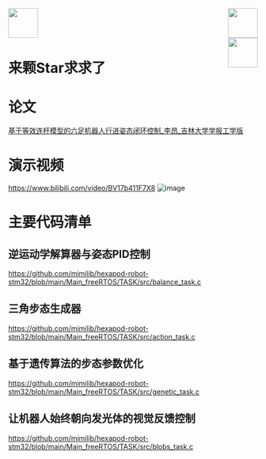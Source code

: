 <!-- top left -->
<div>
    <img src="https://emojis.slackmojis.com/emojis/images/1563480763/5999/meow_party.gif" width="60" height="60"/> 
    <img src="https://emojis.slackmojis.com/emojis/images/1563480763/5999/meow_party.gif" width="60" height="60" align="right"/> 
</div>

<img align="right" src="https://emojis.slackmojis.com/emojis/images/1563480763/5999/meow_party.gif" width="60" height="60"/>

# 来颗Star求求了

# 论文
[基于等效连杆模型的六足机器人行进姿态闭环控制_李昂_吉林大学学报工学版](https://github.com/mimilib/hexapod-robot-stm32/blob/main/%E5%9F%BA%E4%BA%8E%E7%AD%89%E6%95%88%E8%BF%9E%E6%9D%86%E6%A8%A1%E5%9E%8B%E7%9A%84%E5%85%AD%E8%B6%B3%E6%9C%BA%E5%99%A8%E4%BA%BA%E8%A1%8C%E8%BF%9B%E5%A7%BF%E6%80%81%E9%97%AD%E7%8E%AF%E6%8E%A7%E5%88%B6_%E6%9D%8E%E6%98%82.pdf)

# 演示视频
https://www.bilibili.com/video/BV17b411F7X8
![image](https://user-images.githubusercontent.com/88232613/129832474-5bf86442-a4d7-40c6-bcee-d166429032cf.png)

# 主要代码清单

## 逆运动学解算器与姿态PID控制
https://github.com/mimilib/hexapod-robot-stm32/blob/main/Main_freeRTOS/TASK/src/balance_task.c

## 三角步态生成器
https://github.com/mimilib/hexapod-robot-stm32/blob/main/Main_freeRTOS/TASK/src/action_task.c

## 基于遗传算法的步态参数优化
https://github.com/mimilib/hexapod-robot-stm32/blob/main/Main_freeRTOS/TASK/src/genetic_task.c

## 让机器人始终朝向发光体的视觉反馈控制
https://github.com/mimilib/hexapod-robot-stm32/blob/main/Main_freeRTOS/TASK/src/blobs_task.c
